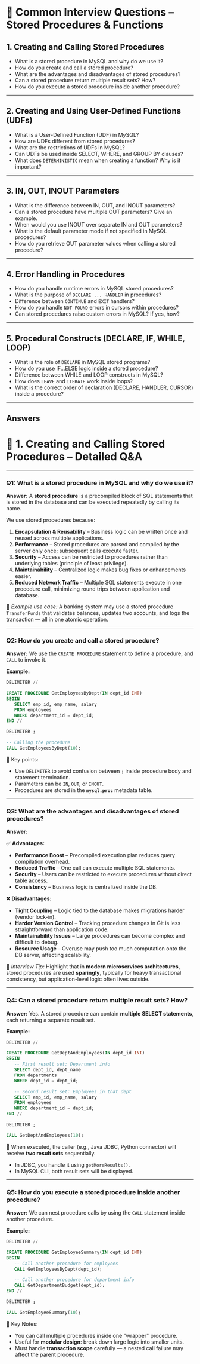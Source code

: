 
# 🔷 Common Interview Questions – Stored Procedures & Functions

## 1. Creating and Calling Stored Procedures

* What is a stored procedure in MySQL and why do we use it?
* How do you create and call a stored procedure?
* What are the advantages and disadvantages of stored procedures?
* Can a stored procedure return multiple result sets? How?
* How do you execute a stored procedure inside another procedure?

---

## 2. Creating and Using User-Defined Functions (UDFs)

* What is a User-Defined Function (UDF) in MySQL?
* How are UDFs different from stored procedures?
* What are the restrictions of UDFs in MySQL?
* Can UDFs be used inside SELECT, WHERE, and GROUP BY clauses?
* What does `DETERMINISTIC` mean when creating a function? Why is it important?

---

## 3. IN, OUT, INOUT Parameters

* What is the difference between IN, OUT, and INOUT parameters?
* Can a stored procedure have multiple OUT parameters? Give an example.
* When would you use INOUT over separate IN and OUT parameters?
* What is the default parameter mode if not specified in MySQL procedures?
* How do you retrieve OUT parameter values when calling a stored procedure?

---

## 4. Error Handling in Procedures

* How do you handle runtime errors in MySQL stored procedures?
* What is the purpose of `DECLARE ... HANDLER` in procedures?
* Difference between `CONTINUE` and `EXIT` handlers?
* How do you handle `NOT FOUND` errors in cursors within procedures?
* Can stored procedures raise custom errors in MySQL? If yes, how?

---

## 5. Procedural Constructs (DECLARE, IF, WHILE, LOOP)

* What is the role of `DECLARE` in MySQL stored programs?
* How do you use IF...ELSE logic inside a stored procedure?
* Difference between WHILE and LOOP constructs in MySQL?
* How does `LEAVE` and `ITERATE` work inside loops?
* What is the correct order of declaration (DECLARE, HANDLER, CURSOR) inside a procedure?

---


## Answers 


# 🔷 1. Creating and Calling Stored Procedures – Detailed Q\&A

---

### **Q1: What is a stored procedure in MySQL and why do we use it?**

**Answer:**
A **stored procedure** is a precompiled block of SQL statements that is stored in the database and can be executed repeatedly by calling its name.

We use stored procedures because:

1. **Encapsulation & Reusability** – Business logic can be written once and reused across multiple applications.
2. **Performance** – Stored procedures are parsed and compiled by the server only once; subsequent calls execute faster.
3. **Security** – Access can be restricted to procedures rather than underlying tables (principle of least privilege).
4. **Maintainability** – Centralized logic makes bug fixes or enhancements easier.
5. **Reduced Network Traffic** – Multiple SQL statements execute in one procedure call, minimizing round trips between application and database.

📌 *Example use case:* A banking system may use a stored procedure `TransferFunds` that validates balances, updates two accounts, and logs the transaction — all in one atomic operation.

---

### **Q2: How do you create and call a stored procedure?**

**Answer:**
We use the `CREATE PROCEDURE` statement to define a procedure, and `CALL` to invoke it.

**Example:**

```sql
DELIMITER //

CREATE PROCEDURE GetEmployeesByDept(IN dept_id INT)
BEGIN
   SELECT emp_id, emp_name, salary
   FROM employees
   WHERE department_id = dept_id;
END //

DELIMITER ;

-- Calling the procedure
CALL GetEmployeesByDept(10);
```

📌 Key points:

* Use `DELIMITER` to avoid confusion between `;` inside procedure body and statement termination.
* Parameters can be `IN`, `OUT`, or `INOUT`.
* Procedures are stored in the **`mysql.proc`** metadata table.

---

### **Q3: What are the advantages and disadvantages of stored procedures?**

**Answer:**

✅ **Advantages:**

* **Performance Boost** – Precompiled execution plan reduces query compilation overhead.
* **Reduced Traffic** – One call can execute multiple SQL statements.
* **Security** – Users can be restricted to execute procedures without direct table access.
* **Consistency** – Business logic is centralized inside the DB.

❌ **Disadvantages:**

* **Tight Coupling** – Logic tied to the database makes migrations harder (vendor lock-in).
* **Harder Version Control** – Tracking procedure changes in Git is less straightforward than application code.
* **Maintainability Issues** – Large procedures can become complex and difficult to debug.
* **Resource Usage** – Overuse may push too much computation onto the DB server, affecting scalability.

📌 *Interview Tip:* Highlight that in **modern microservices architectures**, stored procedures are used **sparingly**, typically for heavy transactional consistency, but application-level logic often lives outside.

---

### **Q4: Can a stored procedure return multiple result sets? How?**

**Answer:**
Yes. A stored procedure can contain **multiple SELECT statements**, each returning a separate result set.

**Example:**

```sql
DELIMITER //

CREATE PROCEDURE GetDeptAndEmployees(IN dept_id INT)
BEGIN
   -- First result set: Department info
   SELECT dept_id, dept_name
   FROM departments
   WHERE dept_id = dept_id;

   -- Second result set: Employees in that dept
   SELECT emp_id, emp_name, salary
   FROM employees
   WHERE department_id = dept_id;
END //

DELIMITER ;

CALL GetDeptAndEmployees(10);
```

📌 When executed, the caller (e.g., Java JDBC, Python connector) will receive **two result sets** sequentially.

* In JDBC, you handle it using `getMoreResults()`.
* In MySQL CLI, both result sets will be displayed.

---

### **Q5: How do you execute a stored procedure inside another procedure?**

**Answer:**
We can nest procedure calls by using the `CALL` statement inside another procedure.

**Example:**

```sql
DELIMITER //

CREATE PROCEDURE GetEmployeeSummary(IN dept_id INT)
BEGIN
   -- Call another procedure for employees
   CALL GetEmployeesByDept(dept_id);

   -- Call another procedure for department info
   CALL GetDepartmentBudget(dept_id);
END //

DELIMITER ;

CALL GetEmployeeSummary(10);
```

📌 Key Notes:

* You can call multiple procedures inside one "wrapper" procedure.
* Useful for **modular design**: break down large logic into smaller units.
* Must handle **transaction scope** carefully — a nested call failure may affect the parent procedure.



